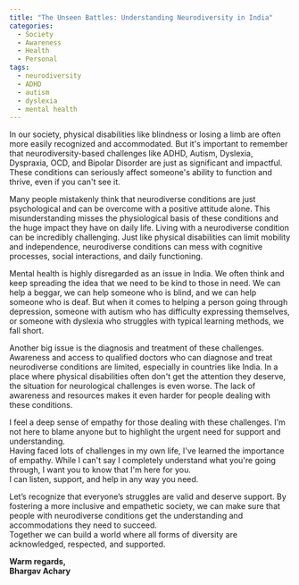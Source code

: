 ```yaml
---
title: "The Unseen Battles: Understanding Neurodiversity in India"
categories: 
  - Society
  - Awareness
  - Health
  - Personal
tags:
  - neurodiversity
  - ADHD
  - autism
  - dyslexia
  - mental health
---
```


In our society, physical disabilities like blindness or losing a limb are often more easily recognized and accommodated. But it's important to remember that neurodiversity-based challenges like ADHD, Autism, Dyslexia, Dyspraxia, OCD, and Bipolar Disorder are just as significant and impactful. These conditions can seriously affect someone's ability to function and thrive, even if you can't see it.

Many people mistakenly think that neurodiverse conditions are just psychological and can be overcome with a positive attitude alone. This misunderstanding misses the physiological basis of these conditions and the huge impact they have on daily life. Living with a neurodiverse condition can be incredibly challenging. Just like physical disabilities can limit mobility and independence, neurodiverse conditions can mess with cognitive processes, social interactions, and daily functioning.

Mental health is highly disregarded as an issue in India. We often think and keep spreading the idea that we need to be kind to those in need. We can help a beggar, we can help someone who is blind, and we can help someone who is deaf. But when it comes to helping a person going through depression, someone with autism who has difficulty expressing themselves, or someone with dyslexia who struggles with typical learning methods, we fall short.

Another big issue is the diagnosis and treatment of these challenges. Awareness and access to qualified doctors who can diagnose and treat neurodiverse conditions are limited, especially in countries like India. In a place where physical disabilities often don't get the attention they deserve, the situation for neurological challenges is even worse. The lack of awareness and resources makes it even harder for people dealing with these conditions.

I feel a deep sense of empathy for those dealing with these challenges. I'm not here to blame anyone but to highlight the urgent need for support and understanding.  
Having faced lots of challenges in my own life, I've learned the importance of empathy. While I can't say I completely understand what you're going through, I want you to know that I'm here for you.  
I can listen, support, and help in any way you need.

Let’s recognize that everyone’s struggles are valid and deserve support. By fostering a more inclusive and empathetic society, we can make sure that people with neurodiverse conditions get the understanding and accommodations they need to succeed.  
Together we can build a world where all forms of diversity are acknowledged, respected, and supported.

**Warm regards,  
Bhargav Achary**
